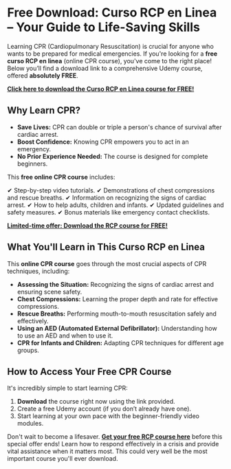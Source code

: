 # Free Download: Curso RCP en Linea – Your Guide to Life-Saving Skills

Learning CPR (Cardiopulmonary Resuscitation) is crucial for anyone who wants to be prepared for medical emergencies. If you're looking for a **free curso RCP en linea** (online CPR course), you've come to the right place! Below you’ll find a download link to a comprehensive Udemy course, offered **absolutely FREE**.

[**Click here to download the Curso RCP en Linea course for FREE!**](https://udemywork.com/curso-rcp-en-linea)

## Why Learn CPR?

*   **Save Lives:** CPR can double or triple a person's chance of survival after cardiac arrest.
*   **Boost Confidence:** Knowing CPR empowers you to act in an emergency.
*   **No Prior Experience Needed:** The course is designed for complete beginners.

This **free online CPR course** includes:

✔ Step-by-step video tutorials.
✔ Demonstrations of chest compressions and rescue breaths.
✔ Information on recognizing the signs of cardiac arrest.
✔ How to help adults, children and infants.
✔ Updated guidelines and safety measures.
✔ Bonus materials like emergency contact checklists.

[**Limited-time offer: Download the RCP course for FREE!**](https://udemywork.com/curso-rcp-en-linea)

## What You'll Learn in This Curso RCP en Linea

This **online CPR course** goes through the most crucial aspects of CPR techniques, including:

*   **Assessing the Situation:** Recognizing the signs of cardiac arrest and ensuring scene safety.
*   **Chest Compressions:** Learning the proper depth and rate for effective compressions.
*   **Rescue Breaths:** Performing mouth-to-mouth resuscitation safely and effectively.
*   **Using an AED (Automated External Defibrillator):** Understanding how to use an AED and when to use it.
*   **CPR for Infants and Children:** Adapting CPR techniques for different age groups.

## How to Access Your Free CPR Course

It's incredibly simple to start learning CPR:

1.  **Download** the course right now using the link provided.
2.  Create a free Udemy account (if you don’t already have one).
3.  Start learning at your own pace with the beginner-friendly video modules.

Don't wait to become a lifesaver. **[Get your free RCP course here](https://udemywork.com/curso-rcp-en-linea)** before this special offer ends! Learn how to respond effectively in a crisis and provide vital assistance when it matters most. This could very well be the most important course you'll ever download.
